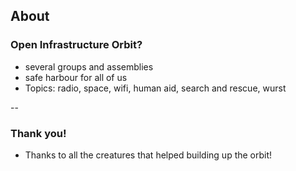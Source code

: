 ## About

### Open Infrastructure Orbit?

* several groups and assemblies
* safe harbour for all of us
* Topics: radio, space, wifi, human aid, search and rescue, wurst

--

### Thank you!

* Thanks to all the creatures that helped building up the orbit!
